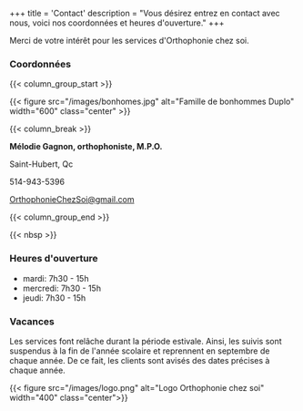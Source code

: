 +++
title = 'Contact'
description = "Vous désirez entrez en contact avec nous, voici nos coordonnées et heures d'ouverture."
+++

Merci de votre intérêt pour les services d'Orthophonie chez soi.

### Coordonnées

{{< column_group_start >}}

{{< figure src="/images/bonhomes.jpg" alt="Famille de bonhommes Duplo" width="600" class="center" >}}

{{< column_break >}}

**Mélodie Gagnon, orthophoniste, M.P.O.**

Saint-Hubert, Qc

514-943-5396

<OrthophonieChezSoi@gmail.com>

{{< column_group_end >}}

{{< nbsp >}}

### Heures d'ouverture

* mardi: 7h30 - 15h
* mercredi: 7h30 - 15h
* jeudi: 7h30 - 15h

### Vacances

Les services font relâche durant la période estivale. Ainsi, les suivis sont suspendus à la fin de l'année scolaire et reprennent en septembre de chaque année. De ce fait, les clients sont avisés des dates précises à chaque année.

{{< figure src="/images/logo.png" alt="Logo Orthophonie chez soi" width="400" class="center">}}
